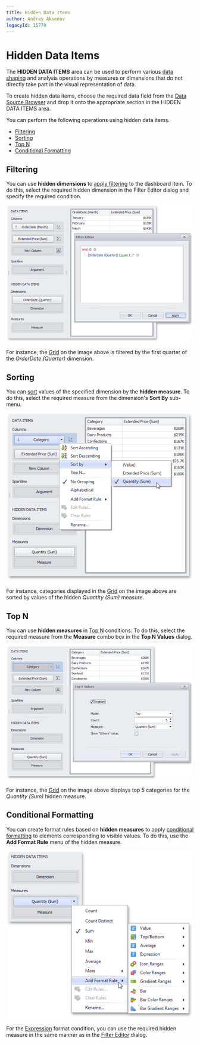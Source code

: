 ```yaml
---
title: Hidden Data Items
author: Andrey Aksenov
legacyId: 15770
---
```

# Hidden Data Items
The **HIDDEN DATA ITEMS** area can be used to perform various [data shaping](../data-shaping.md) and analysis operations by measures or dimensions that do not directly take part in the visual representation of data.

To create hidden data items, choose the required data field from the [Data Source Browser](../ui-elements/data-source-browser.md) and drop it onto the appropriate section in the HIDDEN DATA ITEMS area.

You can perform the following operations using hidden data items.
* [Filtering](#filtering)
* [Sorting](#sorting)
* [Top N](#top-n)
* [Conditional Formatting](#conditional-formatting)

## <a name="filtering"/>Filtering
You can use **hidden dimensions** to [apply filtering](../data-shaping/filtering.md) to the dashboard item. To do this, select the required hidden dimension in the Filter Editor dialog and specify the required condition.

![HiddenDimension_Filtering](../../../images/img118917.png)

For instance, the [Grid](../designing-dashboard-items/grid.md) on the image above is filtered by the first quarter of the _OrderDate (Quarter)_ dimension.

## <a name="sorting"/>Sorting
You can [sort](../data-shaping/sorting.md) values of the specified dimension by the **hidden measure**. To do this, select the required measure from the dimension's **Sort By** sub-menu.

![HiddenMeasure_Sorting](../../../images/img118918.png)

For instance, categories displayed in the [Grid](../designing-dashboard-items/grid.md) on the image above are sorted by values of the hidden _Quantity (Sum)_ measure.

## <a name="top-n"/>Top N
You can use **hidden measures** in [Top N](../data-shaping/top-n.md) conditions. To do this, select the required measure from the **Measure** combo box in the **Top N Values** dialog.

![HiddenMeasure_TopN](../../../images/img118919.png)

For instance, the [Grid](../designing-dashboard-items/grid.md) on the image above displays top 5 categories for the _Quantity (Sum)_ hidden measure.

## <a name="conditional-formatting"/>Conditional Formatting
You can create format rules based on **hidden measures** to apply [conditional formatting](../appearance-customization/conditional-formatting.md) to elements corresponding to visible values. To do this, use the **Add Format Rule** menu of the hidden measure.

![HiddenMeasure_CondtionalFormatting](../../../images/img118920.png)

For the [Expression](../appearance-customization/conditional-formatting/expression.md) format condition, you can use the required hidden measure in the same manner as in the [Filter Editor](#filtering) dialog.